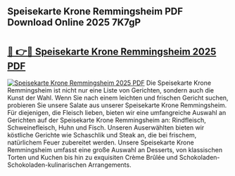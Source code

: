 ## Speisekarte Krone Remmingsheim PDF Download Online 2025 7K7gP

# <h2><a href="http://gccr17.nevu.top/?p=Speisekarte+Krone+Remmingsheim">🔗 👉🔴 Speisekarte Krone Remmingsheim 2025 PDF</a></h2>

[![Speisekarte Krone Remmingsheim 2025 PDF](https://i.imgur.com/dBaPXMq.png)](http://gccr17.nevu.top/?p=Speisekarte+Krone+Remmingsheim)
Die Speisekarte Krone Remmingsheim ist nicht nur eine Liste von Gerichten, sondern auch die Kunst der Wahl. Wenn Sie nach einem leichten und frischen Gericht suchen, probieren Sie unsere Salate aus unserer Speisekarte Krone Remmingsheim. Für diejenigen, die Fleisch lieben, bieten wir eine umfangreiche Auswahl an Gerichten auf der Speisekarte Krone Remmingsheim an: Rindfleisch, Schweinefleisch, Huhn und Fisch. Unseren Auserwählten bieten wir köstliche Gerichte wie Schaschlik und Steak an, die bei frischem, natürlichem Feuer zubereitet werden. Unsere Speisekarte Krone Remmingsheim umfasst eine große Auswahl an Desserts, von klassischen Torten und Kuchen bis hin zu exquisiten Crème Brûlée und Schokoladen-Schokoladen-kulinarischen Arrangements.
